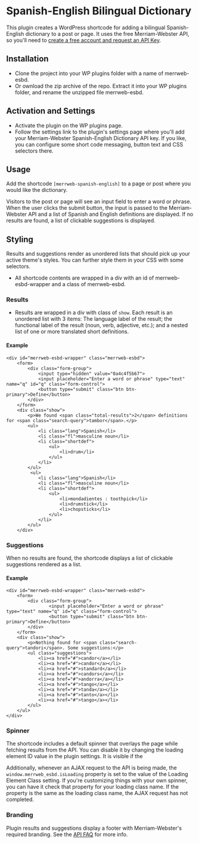 # Spanish-English Bilingual Dictionary

This plugin creates a WordPress shortcode for adding a bilingual Spanish-English dictionary to a post or page. 
It uses the free Merriam-Webster API, so you'll need to [create a free account and request an API Key](https://www.dictionaryapi.com/).

## Installation

* Clone the project into your WP plugins folder with a name of merrweb-esbd.
* Or ownload the zip archive of the repo. Extract it into your WP plugins folder, and rename the unzipped file merrweb-esbd.

## Activation and Settings

* Activate the plugin on the WP plugins page.
* Follow the settings link to the plugin's settings page where you'll add your Merriam-Webster Spanish-English Dictionary API key. If you like, you can configure some short code messaging, button text and CSS selectors there.

## Usage

Add the shortcode ```[merrweb-spanish-english]``` to a page or post where you would like the dictionary.

Visitors to the post or page will see an input field to enter a word or phrase. When the user clicks the submit button, the input is passed to the Merriam-Webster API and a list of Spanish and English definitions are displayed. If no results are found, a list of clickable suggestions is displayed.  

## Styling 

Results and suggestions render as unordered lists that should pick up your active theme's styles. You can further style them in your CSS with some selectors.

* All shortcode contents are wrapped in a div with an id of merrweb-esbd-wrapper and a class of merrweb-esbd.

### Results

* Results are wrapped in a div with class of ```show```. Each result is an unordered list with 3 items: The language label of the result; the functional label of the result (noun, verb, adjective, etc.); and a nested list of one or more translated short definitions.

#### Example

```
<div id="merrweb-esbd-wrapper" class="merrweb-esbd">
    <form>
        <div class="form-group">
            <input type="hidden" value="0a4c4f5b67">
            <input placeholder="Enter a word or phrase" type="text" name="q" id="q" class="form-control">
            <button type="submit" class="btn btn-primary">Define</button>
        </div>
    </form>
    <div class="show">
        <p>We found <span class="total-results">2</span> definitions for <span class="search-query">tambor</span>.</p>
        <ul>
            <li class="lang">Spanish</li>
            <li class="fl">masculine noun</li>
            <li class="shortdef">
                <ul>
                    <li>drum</li>
                </ul>
            </li>
        </ul>
         <ul>
            <li class="lang">Spanish</li>
            <li class="fl">masculine noun</li>
            <li class="shortdef">
                <ul>
                    <li>mondadientes : toothpick</li>
                    <li>drumstick</li>
                    <li>chopsticks</li>
                </ul>
            </li>
        </ul>
    </div>
```

### Suggestions

When no results are found, the shortcode displays a list of clickable suggestions rendered as a list.

#### Example 

```
<div id="merrweb-esbd-wrapper" class="merrweb-esbd">
    <form>
        <div class="form-group">
                <input placeholder="Enter a word or phrase" type="text" name="q" id="q" class="form-control">
                <button type="submit" class="btn btn-primary">Define</button>
        </div>
    </form>
    <div class="show">
        <p>Nothing found for <span class="search-query">tandori</span>. Some suggestions:</p>
        <ul class="suggestions">
            <li><a href="#">candor</a></li>
            <li><a href="#">candor</a></li>
            <li><a href="#">standard</a></li>
            <li><a href="#">candors</a></li>
            <li><a href="#">andorra</a></li>
            <li><a href="#">tango</a></li>
            <li><a href="#">tanda</a></li>
            <li><a href="#">tanto</a></li>
            <li><a href="#">tango</a></li>
        </ul>
    </ul>
</div>
```

### Spinner

The shortcode includes a default spinner that overlays the page while fetching results from the API. You can disable it by changing the loading element ID value in the plugin settings. It is visible if the 

Additionally, whenever an AJAX request to the API is being made, the ```window.merrweb_esbd.isLoading``` property is set to the value of the Loading Element Class setting. If you're customizing things with your own spinner, you can have it check that property for your loading class name. If the property is the same as the loading class name, the AJAX request has not completed.

### Branding 

Plugin results and suggestions display a footer with Merriam-Webster's required branding. See the [API FAQ](https://www.dictionaryapi.com/info/frequently-asked-questions) for more info.






